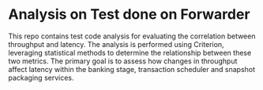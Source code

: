 # Analysis on Test done on Forwarder

This repo contains  test code analysis for evaluating the correlation between throughput and latency. The analysis is performed using Criterion, leveraging statistical methods to determine the relationship between these two metrics. The primary goal is to assess how changes in throughput affect latency within the banking stage, transaction scheduler and snapshot packaging services.

